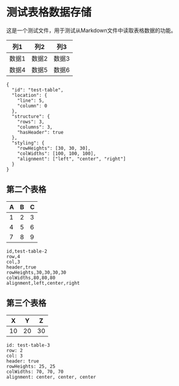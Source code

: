 # 测试表格数据存储

这是一个测试文件，用于测试从Markdown文件中读取表格数据的功能。

| 列1 | 列2 | 列3 |
| --- | --- | --- |
| 数据1 | 数据2 | 数据3 |
| 数据4 | 数据5 | 数据6 |

<!-- table-id: test-table -->

```json:table-data
{
  "id": "test-table",
  "location": {
    "line": 5,
    "column": 0
  },
  "structure": {
    "rows": 3,
    "columns": 3,
    "hasHeader": true
  },
  "styling": {
    "rowHeights": [30, 30, 30],
    "colWidths": [100, 100, 100],
    "alignment": ["left", "center", "right"]
  }
}
```

## 第二个表格

| A | B | C |
| --- | --- | --- |
| 1 | 2 | 3 |
| 4 | 5 | 6 |
| 7 | 8 | 9 |

<!-- table-id: test-table-2 -->

```csv:table-data
id,test-table-2
row,4
col,3
header,true
rowHeights,30,30,30,30
colWidths,80,80,80
alignment,left,center,right
```

## 第三个表格

| X | Y | Z |
| --- | --- | --- |
| 10 | 20 | 30 |

<!-- table-id: test-table-3 -->

```
id: test-table-3
row: 2
col: 3
header: true
rowHeights: 25, 25
colWidths: 70, 70, 70
alignment: center, center, center
```